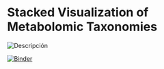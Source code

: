# Stacked Visualization of Metabolomic Taxonomies
![Descripción](https://github.com/DouglasVenegas/LC-MS-data-processing/blob/main/images/imagen.png?raw=true)

[![Binder](https://mybinder.org/badge_logo.svg)](https://mybinder.org/v2/gh/DouglasVenegas/LC-MS-data-processing/HEAD)
